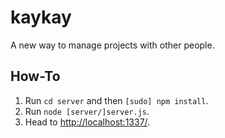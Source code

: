 # kaykay
A new way to manage projects with other people.

## How-To
1. Run `cd server` and then `[sudo] npm install`.
2. Run `node [server/]server.js`.
3. Head to [http://localhost:1337/](http://localhost:1337/).

